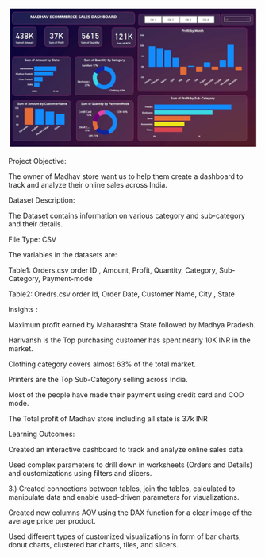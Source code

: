 ![Madhav Store](https://github.com/ubaidzia1086/Madhav_Store/blob/main/Madhav%20Store.jpg?raw=true)

Project Objective:

The owner of Madhav store want us to help them create a dashboard to track and analyze their online sales across India.

Dataset Description:

The Dataset contains information on various category and sub-category and their details.

File Type: CSV

The variables in the datasets are:

Table1: Orders.csv order ID , Amount, Profit, Quantity, Category, Sub-Category, Payment-mode

Table2: Oredrs.csv order Id, Order Date, Customer Name, City , State

Insights :

Maximum profit earned by Maharashtra State followed by Madhya Pradesh.

Harivansh is the Top purchasing customer has spent nearly 10K INR in the market.

Clothing category covers almost 63% of the total market.

Printers are the Top Sub-Category selling across India.

Most of the people have made their payment using credit card and COD mode.

The Total profit of Madhav store including all state is 37k INR

Learning Outcomes:

Created an interactive dashboard to track and analyze online sales data.

Used complex parameters to drill down in worksheets (Orders and Details) and customizations using filters and slicers.

3.) Created connections between tables, join the tables, calculated to manipulate data and enable used-driven parameters for visualizations.

Created new columns AOV using the DAX function for a clear image of the average price per product.

Used different types of customized visualizations in form of bar charts, donut charts, clustered bar charts, tiles, and slicers.

